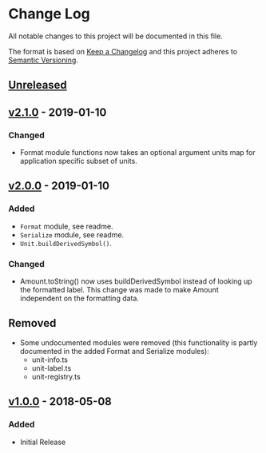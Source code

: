 # Change Log

All notable changes to this project will be documented in this file.

The format is based on [Keep a Changelog](http://keepachangelog.com/)
and this project adheres to [Semantic Versioning](http://semver.org/).

## [Unreleased]

## [v2.1.0] - 2019-01-10

### Changed

- Format module functions now takes an optional argument units map for application specific subset of units.

## [v2.0.0] - 2019-01-10

### Added

- `Format` module, see readme.
- `Serialize` module, see readme.
- `Unit.buildDerivedSymbol()`.

### Changed

- Amount.toString() now uses buildDerivedSymbol instead of looking up the formatted label. This change was made to make Amount independent on the formatting data.

## Removed

- Some undocumented modules were removed (this functionality is partly documented in the added Format and Serialize modules):
  - unit-info.ts
  - unit-label.ts
  - unit-registry.ts

## [v1.0.0] - 2018-05-08

### Added

- Initial Release

[unreleased]: https://github.com/dividab/uom/compare/v2.1.0...master
[v2.1.0]: https://github.com/dividab/uom/compare/v2.0.0...v2.1.0
[v2.0.0]: https://github.com/dividab/uom/compare/v1.0.0...v2.0.0
[v1.0.0]: https://github.com/dividab/uom/compare/v0.0.0...v1.0.0
